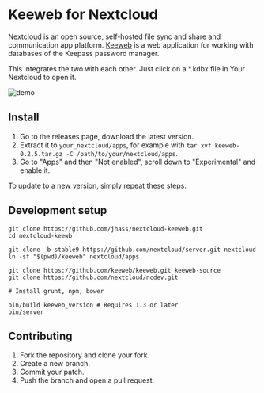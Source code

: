 # Keeweb for Nextcloud

[Nextcloud](https://nextcloud.com/) is an open source, self-hosted file sync and share and communication app platform.
[Keeweb](https://keeweb.info/) is a web application for working with databases of the Keepass password manager.

This integrates the two with each other. Just click on a \*.kdbx file in Your Nextcloud to open it.

![demo](https://cloud.aeshna.de/u/mrzyx/keeweb.gif)

## Install

1. Go to the releases page, download the latest version.
1. Extract it to `your_nextcloud/apps`, for example with `tar xvf keeweb-0.2.5.tar.gz -C /path/to/your/nextcloud/apps`.
1. Go to "Apps" and then "Not enabled", scroll down to "Experimental" and enable it.

To update to a new version, simply repeat these steps.

## Development setup

```
git clone https://github.com/jhass/nextcloud-keeweb.git
cd nextcloud-keewb

git clone -b stable9 https://github.com/nextcloud/server.git nextcloud
ln -sf "$(pwd)/keeweb" nextcloud/apps

git clone https://github.com/keeweb/keeweb.git keeweb-source
git clone https://github.com/nextcloud/ncdev.git

# Install grunt, npm, bower

bin/build keeweb_version # Requires 1.3 or later
bin/server
```

## Contributing

1. Fork the repository and clone your fork.
1. Create a new branch.
1. Commit your patch.
1. Push the branch and open a pull request.
